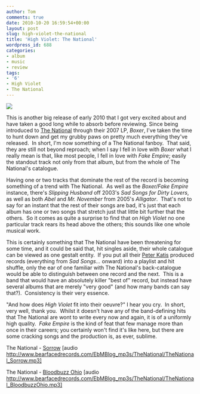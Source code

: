 ```yaml
---
author: Tom
comments: true
date: 2010-10-20 16:59:54+00:00
layout: post
slug: high-violet-the-national
title: 'High Violet: The National'
wordpress_id: 688
categories:
- album
- music
- review
tags:
- '6'
- High Violet
- The National
---
```


![](http://eatenbymonsters.files.wordpress.com/2010/10/thenational_highviolet.jpg?w=300)

This is another big release of early 2010 that I got very excited about and have taken a good long while to absorb before reviewing. Since being introduced to [The National](http://www.americanmary.com/) through their 2007 LP, _Boxer_, I've taken the time to hunt down and get my grubby paws on pretty much everything they've released.  In short, I'm now something of a The National fanboy.  That said, they are still not beyond reproach; when I say I fell in love with _Boxer_ what I really mean is that, like most people, I fell in love with _Fake Empire_; easily the standout track not only from that album, but from the whole of The National's catalogue.

Having one or two tracks that dominate the rest of the record is becoming something of a trend with The National.  As well as the _Boxer/Fake Empire_ instance, there's _Slipping Husband_ off 2003's _Sad Songs for Dirty Lovers_, as well as both _Abel_ and _Mr. November_ from 2005's _Alligator_.  That's not to say for an instant that the rest of their songs are bad, it's just that each album has one or two songs that stretch just that little bit further that the others.  So it comes as quite a surprise to find that on _High Violet_ no one particular track rears its head above the others; this sounds like one whole musical work.

This is certainly something that The National have been threatening for some time, and it could be said that, hit singles aside, their whole catalogue can be viewed as one gestalt entity.  If you put all their [Peter Katis](http://www.tarquinrecords.com/studio/index.html) produced records (everything from _Sad Songs..._ onward) into a playlist and hit shuffle, only the ear of one familiar with The National's back-catalogue would be able to distinguish between one record and the next.  This is a band that would have an absolutely killer "best of" record, but instead have several albums that are merely "very good" (and how many bands can say that?).  Consistency is their very essence.

"And how does _High Violet_ fit into their oeuvre?" I hear you cry.  In short, very well, thank you.  Whilst it doesn't have any of the band-defining hits that The National are wont to write every now and again, it is of a uniformly high quality.  _Fake Empire_ is the kind of feat that few manage more than once in their careers; you certainly won't find it's like here, but there are some cracking songs and the production is, as ever, sublime.

The National - [Sorrow](http://www.bearfacedrecords.com/EbMBlog_mp3s/TheNational/TheNational_Sorrow.mp3) [audio http://www.bearfacedrecords.com/EbMBlog_mp3s/TheNational/TheNational_Sorrow.mp3]

The National - [Bloodbuzz Ohio](http://www.bearfacedrecords.com/EbMBlog_mp3s/TheNational/TheNational_BloodbuzzOhio.mp3) [audio http://www.bearfacedrecords.com/EbMBlog_mp3s/TheNational/TheNational_BloodbuzzOhio.mp3]
